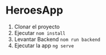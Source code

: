 # HeroesApp

1. Clonar el proyecto
2. Ejecutar ```nom install```
3. Levantar Backend ```nom run backend```
4. Ejecutar la app ```ng serve```